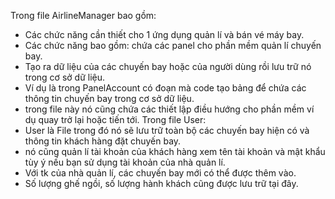 Trong file AirlineManager bao gồm:
+ Các chức năng cần thiết cho 1 ứng dụng quản lí và bán vé máy bay.
+ Các chức năng bao gồm: chứa các panel cho phần mềm quản lí chuyến bay.
+ Tạo ra dữ liệu của các chuyến bay hoặc của người dùng rồi lưu trữ nó trong cơ sở dữ liệu.
+ Ví dụ là trong PanelAccount có đoạn mà code tạo bảng để chứa các thông tin chuyến bay trong cơ sở dữ liệu.
+ trong file này nó cũng chứa các thiết lập điều hướng cho phần mềm ví dụ quay trở lại hoặc tiến tới.
Trong file User:
+ User là File trong đó nó sẽ lưu trữ toàn bộ các chuyến bay hiện có và thông tin khách hàng đặt chuyến bay.
+ nó cũng quản lí tài khoản của khách hàng xem tên tài khoản và mật khẩu tùy ý nếu bạn sử dụng tài khoản của nhà quản lí.
+ Với tk của nhà quản lí, các chuyến bay mới có thể được thêm vào.
+ Số lượng ghế ngồi, số lượng hành khách cũng được lưu trữ tại đây.

